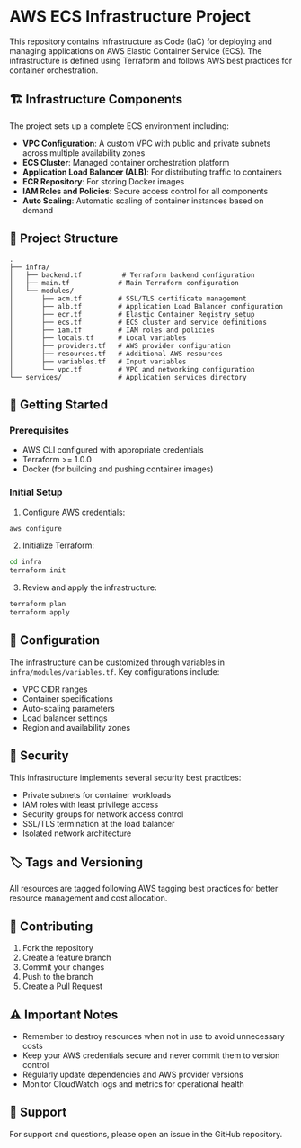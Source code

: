 # AWS ECS Infrastructure Project

This repository contains Infrastructure as Code (IaC) for deploying and managing applications on AWS Elastic Container Service (ECS). The infrastructure is defined using Terraform and follows AWS best practices for container orchestration.

## 🏗 Infrastructure Components

The project sets up a complete ECS environment including:

- **VPC Configuration**: A custom VPC with public and private subnets across multiple availability zones
- **ECS Cluster**: Managed container orchestration platform
- **Application Load Balancer (ALB)**: For distributing traffic to containers
- **ECR Repository**: For storing Docker images
- **IAM Roles and Policies**: Secure access control for all components
- **Auto Scaling**: Automatic scaling of container instances based on demand

## 📁 Project Structure

```
.
├── infra/
│   ├── backend.tf          # Terraform backend configuration
│   ├── main.tf            # Main Terraform configuration
│   └── modules/
│       ├── acm.tf         # SSL/TLS certificate management
│       ├── alb.tf         # Application Load Balancer configuration
│       ├── ecr.tf         # Elastic Container Registry setup
│       ├── ecs.tf         # ECS cluster and service definitions
│       ├── iam.tf         # IAM roles and policies
│       ├── locals.tf      # Local variables
│       ├── providers.tf   # AWS provider configuration
│       ├── resources.tf   # Additional AWS resources
│       ├── variables.tf   # Input variables
│       └── vpc.tf         # VPC and networking configuration
└── services/              # Application services directory
```

## 🚀 Getting Started

### Prerequisites

- AWS CLI configured with appropriate credentials
- Terraform >= 1.0.0
- Docker (for building and pushing container images)

### Initial Setup

1. Configure AWS credentials:
```bash
aws configure
```

2. Initialize Terraform:
```bash
cd infra
terraform init
```

3. Review and apply the infrastructure:
```bash
terraform plan
terraform apply
```

## 🔧 Configuration

The infrastructure can be customized through variables in `infra/modules/variables.tf`. Key configurations include:

- VPC CIDR ranges
- Container specifications
- Auto-scaling parameters
- Load balancer settings
- Region and availability zones

## 🔐 Security

This infrastructure implements several security best practices:

- Private subnets for container workloads
- IAM roles with least privilege access
- Security groups for network access control
- SSL/TLS termination at the load balancer
- Isolated network architecture

## 🏷 Tags and Versioning

All resources are tagged following AWS tagging best practices for better resource management and cost allocation.

## 📝 Contributing

1. Fork the repository
2. Create a feature branch
3. Commit your changes
4. Push to the branch
5. Create a Pull Request


## ⚠️ Important Notes

- Remember to destroy resources when not in use to avoid unnecessary costs
- Keep your AWS credentials secure and never commit them to version control
- Regularly update dependencies and AWS provider versions
- Monitor CloudWatch logs and metrics for operational health

## 🤝 Support

For support and questions, please open an issue in the GitHub repository. 